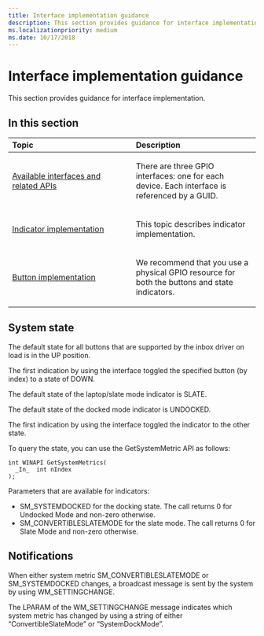 ```yaml
---
title: Interface implementation guidance
description: This section provides guidance for interface implementation.
ms.localizationpriority: medium
ms.date: 10/17/2018
---
```


# Interface implementation guidance


This section provides guidance for interface implementation.

## <span id="in_this_section"></span>In this section


<table>
<colgroup>
<col width="50%" />
<col width="50%" />
</colgroup>
<thead>
<tr class="header">
<th align="left">Topic</th>
<th align="left">Description</th>
</tr>
</thead>
<tbody>
<tr class="odd">
<td align="left"><p><a href="available-interfaces-and-related-apis.md" data-raw-source="[Available interfaces and related APIs](available-interfaces-and-related-apis.md)">Available interfaces and related APIs</a></p></td>
<td align="left"><p>There are three GPIO interfaces: one for each device. Each interface is referenced by a GUID.</p></td>
</tr>
<tr class="even">
<td align="left"><p><a href="indicator-implementation.md" data-raw-source="[Indicator implementation](indicator-implementation.md)">Indicator implementation</a></p></td>
<td align="left"><p>This topic describes indicator implementation.</p></td>
</tr>
<tr class="odd">
<td align="left"><p><a href="button-implementation.md" data-raw-source="[Button implementation](button-implementation.md)">Button implementation</a></p></td>
<td align="left"><p>We recommend that you use a physical GPIO resource for both the buttons and state indicators.</p></td>
</tr>
</tbody>
</table>

 

## <span id="System_state"></span><span id="system_state"></span><span id="SYSTEM_STATE"></span>System state


The default state for all buttons that are supported by the inbox driver on load is in the UP position.

The first indication by using the interface toggled the specified button (by index) to a state of DOWN.

The default state of the laptop/slate mode indicator is SLATE.

The default state of the docked mode indicator is UNDOCKED.

The first indication by using the interface toggled the indicator to the other state.

To query the state, you can use the GetSystemMetric API as follows:

``` syntax
int WINAPI GetSystemMetrics(
  _In_  int nIndex
);
```

Parameters that are available for indicators:

-   SM\_SYSTEMDOCKED for the docking state. The call returns 0 for Undocked Mode and non-zero otherwise.
-   SM\_CONVERTIBLESLATEMODE for the slate mode. The call returns 0 for Slate Mode and non-zero otherwise.

## <span id="Notifications"></span><span id="notifications"></span><span id="NOTIFICATIONS"></span>Notifications


When either system metric SM\_CONVERTIBLESLATEMODE or SM\_SYSTEMDOCKED changes, a broadcast message is sent by the system by using WM\_SETTINGCHANGE.

The LPARAM of the WM\_SETTINGCHANGE message indicates which system metric has changed by using a string of either “ConvertibleSlateMode” or “SystemDockMode”.

 

 




